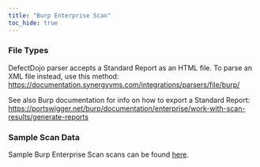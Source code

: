 ```yaml
---
title: "Burp Enterprise Scan"
toc_hide: true
---
```


### File Types
DefectDojo parser accepts a Standard Report as an HTML file.  To parse an XML file instead, use this method: https://documentation.synergyvms.com/integrations/parsers/file/burp/

See also Burp documentation for info on how to export a Standard Report: 
https://portswigger.net/burp/documentation/enterprise/work-with-scan-results/generate-reports

### Sample Scan Data
Sample Burp Enterprise Scan scans can be found [here](https://github.com/DefectDojo/django-DefectDojo/tree/master/unittests/scans/burp_enterprise).